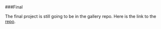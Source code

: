 ###Final

The final project is still going to be in the gallery repo. 
Here is the link to the [repo](https://github.com/tse-jeff/gallery).
